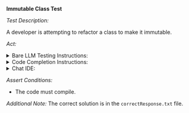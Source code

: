 **Immutable Class Test**

*Test Description:*

A developer is attempting to refactor a class to make it immutable.

*Act:*

<details> 
<summary>Bare LLM Testing Instructions:</summary>

- Open the `prompt.txt` file.
- Copy a question located in the `prompt.txt` file to the chat window.
- Submit the question.
- Open the project `code-refactoring/immutable-class/java`.
- Open the `Player` class.
- Change the class implementation to the suggested implementation.
- Add all necessary imports.
</details>

<details> 
<summary>Code Completion Instructions:</summary>

- Open the project `code-refactoring/immutable-class/java`.
- Open the `Player` class.
- Add the following import statement to the `Player` class:

```java
import lombok.Value;
```

- Remove the inner implementation of the `Player` class.
- Move the cursor to before the `Player` class definition.
- Wait for the suggestion.
- Accept a sequence of suggestions using the TAB and ENTER keys.
- Move the cursor to the beginning of the inner implementation of the `Player` class.
- Wait for the suggestion.
- Accept a sequence of suggestions using the TAB and ENTER keys.
</details>

<details> 
<summary>Chat IDE:</summary>

- Open the project `code-refactoring/immutable-class/java`.
- Open the `Player` class.
- Type the following in the chat window:

```
Rewrite the class to make it immutable using Lombok annotations
```

- Change the class implementation to the suggested implementation.
- Add all necessary imports.
</details>

*Assert Conditions:*
- The code must compile.

*Additional Note:* The correct solution is in the `correctResponse.txt` file.